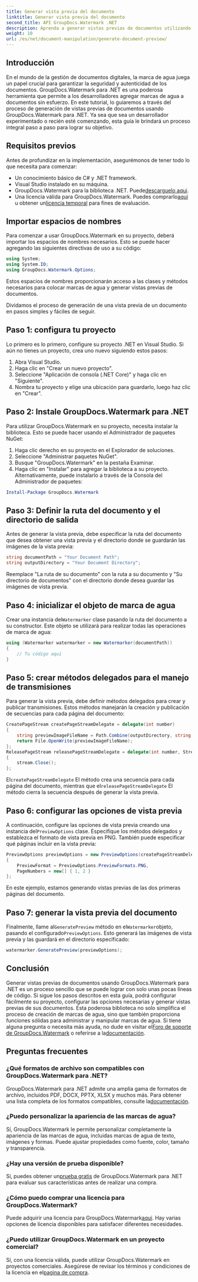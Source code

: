 ```yaml
---
title: Generar vista previa del documento
linktitle: Generar vista previa del documento
second_title: API GroupDocs.Watermark .NET
description: Aprenda a generar vistas previas de documentos utilizando GroupDocs.Watermark para .NET con esta guía. Mejore la seguridad y gestión de sus documentos sin esfuerzo.
weight: 10
url: /es/net/document-manipulation/generate-document-preview/
---
```

## Introducción
En el mundo de la gestión de documentos digitales, la marca de agua juega un papel crucial para garantizar la seguridad y autenticidad de los documentos. GroupDocs.Watermark para .NET es una poderosa herramienta que permite a los desarrolladores agregar marcas de agua a documentos sin esfuerzo. En este tutorial, lo guiaremos a través del proceso de generación de vistas previas de documentos usando GroupDocs.Watermark para .NET. Ya sea que sea un desarrollador experimentado o recién esté comenzando, esta guía le brindará un proceso integral paso a paso para lograr su objetivo.
## Requisitos previos
Antes de profundizar en la implementación, asegurémonos de tener todo lo que necesita para comenzar:
- Un conocimiento básico de C# y .NET framework.
- Visual Studio instalado en su máquina.
- GroupDocs.Watermark para la biblioteca .NET. Puede[descarguelo aqui](https://releases.groupdocs.com/Watermark/net/).
-  Una licencia válida para GroupDocs.Watermark. Puedes comprarlo[aquí](https://purchase.groupdocs.com/buy) u obtener un[licencia temporal](https://purchase.groupdocs.com/temporary-license/) para fines de evaluación.
## Importar espacios de nombres
Para comenzar a usar GroupDocs.Watermark en su proyecto, deberá importar los espacios de nombres necesarios. Esto se puede hacer agregando las siguientes directivas de uso a su código:
```csharp
using System;
using System.IO;
using GroupDocs.Watermark.Options;
```
Estos espacios de nombres proporcionarán acceso a las clases y métodos necesarios para colocar marcas de agua y generar vistas previas de documentos.

Dividamos el proceso de generación de una vista previa de un documento en pasos simples y fáciles de seguir.
## Paso 1: configura tu proyecto
Lo primero es lo primero, configure su proyecto .NET en Visual Studio. Si aún no tienes un proyecto, crea uno nuevo siguiendo estos pasos:
1. Abra Visual Studio.
2. Haga clic en "Crear un nuevo proyecto".
3. Seleccione "Aplicación de consola (.NET Core)" y haga clic en "Siguiente".
4. Nombra tu proyecto y elige una ubicación para guardarlo, luego haz clic en "Crear".
## Paso 2: Instale GroupDocs.Watermark para .NET
Para utilizar GroupDocs.Watermark en su proyecto, necesita instalar la biblioteca. Esto se puede hacer usando el Administrador de paquetes NuGet:
1. Haga clic derecho en su proyecto en el Explorador de soluciones.
2. Seleccione "Administrar paquetes NuGet".
3. Busque "GroupDocs.Watermark" en la pestaña Examinar.
4. Haga clic en "Instalar" para agregar la biblioteca a su proyecto.
Alternativamente, puede instalarlo a través de la Consola del Administrador de paquetes:
```powershell
Install-Package GroupDocs.Watermark
```
## Paso 3: Definir la ruta del documento y el directorio de salida
Antes de generar la vista previa, debe especificar la ruta del documento que desea obtener una vista previa y el directorio donde se guardarán las imágenes de la vista previa:
```csharp
string documentPath = "Your Document Path";
string outputDirectory = "Your Document Directory";
```
Reemplace "La ruta de su documento" con la ruta a su documento y "Su directorio de documentos" con el directorio donde desea guardar las imágenes de vista previa.
## Paso 4: inicializar el objeto de marca de agua
Crear una instancia del`Watermarker` clase pasando la ruta del documento a su constructor. Este objeto se utilizará para realizar todas las operaciones de marca de agua:
```csharp
using (Watermarker watermarker = new Watermarker(documentPath))
{
    // Tu código aquí
}
```
## Paso 5: crear métodos delegados para el manejo de transmisiones
Para generar la vista previa, debe definir métodos delegados para crear y publicar transmisiones. Estos métodos manejarán la creación y publicación de secuencias para cada página del documento:
```csharp
CreatePageStream createPageStreamDelegate = delegate(int number)
{
    string previewImageFileName = Path.Combine(outputDirectory, string.Format("page{0}.png", number));
    return File.OpenWrite(previewImageFileName);
};
ReleasePageStream releasePageStreamDelegate = delegate(int number, Stream stream)
{
    stream.Close();
};
```
 El`createPageStreamDelegate` El método crea una secuencia para cada página del documento, mientras que el`releasePageStreamDelegate` El método cierra la secuencia después de generar la vista previa.
## Paso 6: configurar las opciones de vista previa
 A continuación, configure las opciones de vista previa creando una instancia del`PreviewOptions` clase. Especifique los métodos delegados y establezca el formato de vista previa en PNG. También puede especificar qué páginas incluir en la vista previa:
```csharp
PreviewOptions previewOptions = new PreviewOptions(createPageStreamDelegate, releasePageStreamDelegate)
{
    PreviewFormat = PreviewOptions.PreviewFormats.PNG,
    PageNumbers = new[] { 1, 2 }
};
```
En este ejemplo, estamos generando vistas previas de las dos primeras páginas del documento.
## Paso 7: generar la vista previa del documento
 Finalmente, llame al`GeneratePreview` método en el`Watermarker`objeto, pasando el configurado`PreviewOptions`. Esto generará las imágenes de vista previa y las guardará en el directorio especificado:
```csharp
watermarker.GeneratePreview(previewOptions);
```
## Conclusión
Generar vistas previas de documentos usando GroupDocs.Watermark para .NET es un proceso sencillo que se puede lograr con solo unas pocas líneas de código. Si sigue los pasos descritos en esta guía, podrá configurar fácilmente su proyecto, configurar las opciones necesarias y generar vistas previas de sus documentos. Esta poderosa biblioteca no solo simplifica el proceso de creación de marcas de agua, sino que también proporciona funciones sólidas para administrar y manipular marcas de agua.
 Si tiene alguna pregunta o necesita más ayuda, no dude en visitar el[Foro de soporte de GroupDocs.Watermark](https://forum.groupdocs.com/c/watermark/19) o referirse a la[documentación](https://tutorials.groupdocs.com/Watermark/net/).
## Preguntas frecuentes
### ¿Qué formatos de archivo son compatibles con GroupDocs.Watermark para .NET?
 GroupDocs.Watermark para .NET admite una amplia gama de formatos de archivo, incluidos PDF, DOCX, PPTX, XLSX y muchos más. Para obtener una lista completa de los formatos compatibles, consulte la[documentación](https://tutorials.groupdocs.com/Watermark/net/).
### ¿Puedo personalizar la apariencia de las marcas de agua?
Sí, GroupDocs.Watermark le permite personalizar completamente la apariencia de las marcas de agua, incluidas marcas de agua de texto, imágenes y formas. Puede ajustar propiedades como fuente, color, tamaño y transparencia.
### ¿Hay una versión de prueba disponible?
 Sí, puedes obtener un[prueba gratis](https://releases.groupdocs.com/) de GroupDocs.Watermark para .NET para evaluar sus características antes de realizar una compra.
### ¿Cómo puedo comprar una licencia para GroupDocs.Watermark?
 Puede adquirir una licencia para GroupDocs.Watermark[aquí](https://purchase.groupdocs.com/buy). Hay varias opciones de licencia disponibles para satisfacer diferentes necesidades.
### ¿Puedo utilizar GroupDocs.Watermark en un proyecto comercial?
 Sí, con una licencia válida, puede utilizar GroupDocs.Watermark en proyectos comerciales. Asegúrese de revisar los términos y condiciones de la licencia en el[pagina de compra](https://purchase.groupdocs.com/buy).